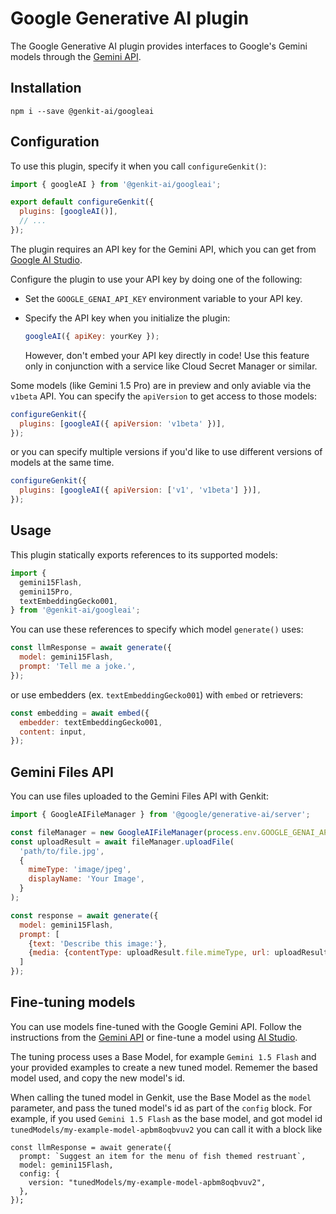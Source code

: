 # Google Generative AI plugin

The Google Generative AI plugin provides interfaces to Google's Gemini models
through the [Gemini API](https://ai.google.dev/docs/gemini_api_overview).

## Installation

```posix-terminal
npm i --save @genkit-ai/googleai
```

## Configuration

To use this plugin, specify it when you call `configureGenkit()`:

```js
import { googleAI } from '@genkit-ai/googleai';

export default configureGenkit({
  plugins: [googleAI()],
  // ...
});
```

The plugin requires an API key for the Gemini API, which you can get from
[Google AI Studio](https://aistudio.google.com/app/apikey).

Configure the plugin to use your API key by doing one of the following:

- Set the `GOOGLE_GENAI_API_KEY` environment variable to your API key.

- Specify the API key when you initialize the plugin:

  ```js
  googleAI({ apiKey: yourKey });
  ```

  However, don't embed your API key directly in code! Use this feature only
  in conjunction with a service like Cloud Secret Manager or similar.

Some models (like Gemini 1.5 Pro) are in preview and only aviable via the
`v1beta` API. You can specify the `apiVersion` to get access to those models:

```js
configureGenkit({
  plugins: [googleAI({ apiVersion: 'v1beta' })],
});
```

or you can specify multiple versions if you'd like to use different versions of
models at the same time.

```js
configureGenkit({
  plugins: [googleAI({ apiVersion: ['v1', 'v1beta'] })],
});
```

## Usage

This plugin statically exports references to its supported models:

```js
import {
  gemini15Flash,
  gemini15Pro,
  textEmbeddingGecko001,
} from '@genkit-ai/googleai';
```

You can use these references to specify which model `generate()` uses:

```js
const llmResponse = await generate({
  model: gemini15Flash,
  prompt: 'Tell me a joke.',
});
```

or use embedders (ex. `textEmbeddingGecko001`) with `embed` or retrievers:

```js
const embedding = await embed({
  embedder: textEmbeddingGecko001,
  content: input,
});
```

## Gemini Files API

You can use files uploaded to the Gemini Files API with Genkit:

```js
import { GoogleAIFileManager } from '@google/generative-ai/server';

const fileManager = new GoogleAIFileManager(process.env.GOOGLE_GENAI_API_KEY);
const uploadResult = await fileManager.uploadFile(
  'path/to/file.jpg',
  {
    mimeType: 'image/jpeg',
    displayName: 'Your Image',
  }
);

const response = await generate({
  model: gemini15Flash,
  prompt: [
    {text: 'Describe this image:'},
    {media: {contentType: uploadResult.file.mimeType, url: uploadResult.file.uri}}
  ]
});
```

## Fine-tuning models

You can use models fine-tuned with the Google Gemini API.  Follow the instructions from the [Gemini API](https://ai.google.dev/gemini-api/docs/model-tuning/tutorial?_gl&lang=python) or fine-tune a model using [AI Studio](https://aistudio.corp.google.com/app/tune).

The tuning process uses a Base Model, for example `Gemini 1.5 Flash` and your provided examples to create a new tuned model.  Rememer the based model used, and copy the new model's id.

When calling the tuned model in Genkit, use the Base Model as the `model` parameter, and pass the tuned model's id as part of the `config` block. For example, if you used `Gemini 1.5 Flash` as the base model, and got model id `tunedModels/my-example-model-apbm8oqbvuv2` you can call it with a block like

```
const llmResponse = await generate({
  prompt: `Suggest an item for the menu of fish themed restruant`,
  model: gemini15Flash,
  config: {
    version: "tunedModels/my-example-model-apbm8oqbvuv2",
  },
});
```